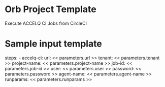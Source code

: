 # Orb Project Template

Execute ACCELQ CI Jobs from CircleCI

# Sample input template

steps:
    - accelq-ci:
        url: << parameters.url >>
        tenant: << parameters.tenant >>
        project-name: << parameters.project-name >>
        job-id: << parameters.job-id >>
        user: << parameters.user >>
        password: << parameters.password >>
        agent-name: << parameters.agent-name >>
        runparams: << parameters.runparams >>